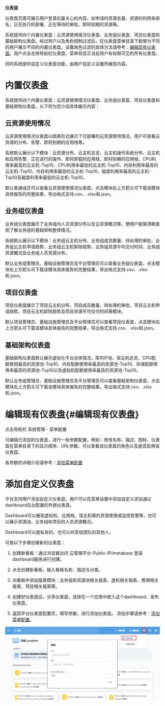 **仪表盘**

仪表盘页面可展示用户登录后最关心的内容，如申请的资源总量、资源的利用率排名，正在执行的部署、正在等待的审批、即将到期的资源等。

系统提供四个内置仪表盘：云资源使用情况仪表盘、业务组仪表盘、项目仪表盘和基础架构仪表盘。经过用户以及角色控制过滤后，在仪表盘菜单目录下能够为不同的用户展示不同的内置仪表盘。设置角色过滤的具体方法请参考：[编辑现有仪表盘](#编辑现有仪表盘)。用户点击左侧导航栏仪表盘，菜单将显示当前用户有权限可见的所有仪表盘。

同时系统提供自定义仪表盘功能，由用户自定义设置所展现内容。


# 内置仪表盘

系统提供四个内置仪表盘：云资源使用情况仪表盘、业务组仪表盘、项目仪表盘和基础架构仪表盘。以下将为您介绍具体展示内容：

## 云资源使用情况

云资源使用情况仪表盘以图表形式展示了已部署的云资源使用情况，用户可查看云资源的分布、告警、即将到期的应用栈等。

系统默认展示以下模块：云资源分布、云主机总览、云主机操作系统分布、云主机和应用告警、正在进行的操作、即将卸载的应用栈、即将到期的应用栈、CPU利用率最高的云主机-Top10、CPU利用率最低的云主机-Top10、内存利用率最高的云主机-Top10、内存利用率最低的云主机-Top10、磁盘利用率最高的云主机-Top10及磁盘利用率最低的云主机-Top10。

默认普通成员可以查看云资源使用情况仪表盘，点击模块右上方箭头可下载该模块具体报告的完整结果，导出格式支持.csv、.xlsx和.json。


## 业务组仪表盘

业务组仪表盘展示了业务组内人员资源分布以及云资源概况等，使用户能够清晰直观了解业务组的基础架构整体情况。

系统默认展示以下模块：业务组云主机分布、业务组成员数量、待处理的审批、业务组云主机申请趋势、业务组云主机卸除趋势、业务组资源平均交付时间、业务组资源概况及业务组人员资源分布。

默认业务组管理员、基础设施管理员及平台管理员可以查看业务组仪表盘，点击模块右上方箭头可下载该模块具体报告的完整结果，导出格式支持.csv、.xlsx和.json。


## 项目仪表盘

项目仪表盘展示了项目云主机分布、项目成员数量、待处理的审批、项目云主机申请趋势、项目云主机卸除趋势及项目资源平均交付时间等模块。

默认项目管理员、基础设施管理员及平台管理员可以查看项目仪表盘，点击模块右上方箭头可下载该模块具体报告的完整结果，导出格式支持.csv、.xlsx和.json。


## 基础架构仪表盘

基础架构仪表盘默认展示虚拟化平台总体情况，陈列IP池、宿主机总览、CPU配额使用最高的资源池-Top10、内存配额使用率最高的资源池-Top10、存储配额使用率最高的资源池-Top10以及虚拟机配额使用率最高的资源池-Top10。

默认业务组管理员、基础设施管理员及平台管理员可以查看基础架构仪表盘，点击模块右上方箭头可下载该模块具体报告的完整结果，导出格式支持.csv、.xlsx和.json。



# 编辑现有仪表盘{#编辑现有仪表盘}

点击导航栏 系统管理 - 菜单配置 

可编辑已添加的仪表盘，进行一些参数配置，例如：修改名称、描述、图标、仪表盘在菜单目录下的显示顺序、URL参数、可以查看该仪表盘的角色以及是否启用该仪表盘。

各参数的详细介绍请参考：[添加菜单配置](https://cloudchef.github.io/doc/AdminDoc/09系统管理#菜单配置)


# 添加自定义仪表盘

平台支持用户添加自定义仪表盘，用户可以在菜单设置中添加自定义添加通过dashboard后台配置的外嵌仪表盘。

Dashboard可以展现虚拟机、应用栈、宿主机等的资源使用或监控告警等，也可以展示资源池、业务组和项目的人员资源概况。

Dashboard可以是私有的，也可以共享给团队的其他人。


可按以下步骤创建新的仪表盘：

1. 创建新看板：通过浏览器访问 云管理平台-Public-IP/metabase 登录dashboard服务进行创建。

2. 点击创建新看板，输入看板名称、描述与分类。

3. 向看板中添加报表模块：业务组和资源池相关报表、虚机相关报表、费用相关报表、项目相关报表等。

4. 创建好仪表盘后，分享仪表盘，选择在一个应用中嵌入这个dashboard，发布仪表盘。

5. 返回平台仪表盘配置页，填写参数，进行添加仪表盘。 添加步骤请参考：[添加菜单配置](https://cloudchef.github.io/doc/AdminDoc/09系统管理#菜单配置)。

![仪表盘](../../picture/Admin/仪表盘.png)


